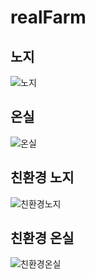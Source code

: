 # realFarm

## 노지
![노지](noji.png)

## 온실
![온실](onsil.png)

## 친환경 노지
![친환경노지](chin_noji.png)

## 친환경 온실
![친환경온실](chin_onsil.png)
